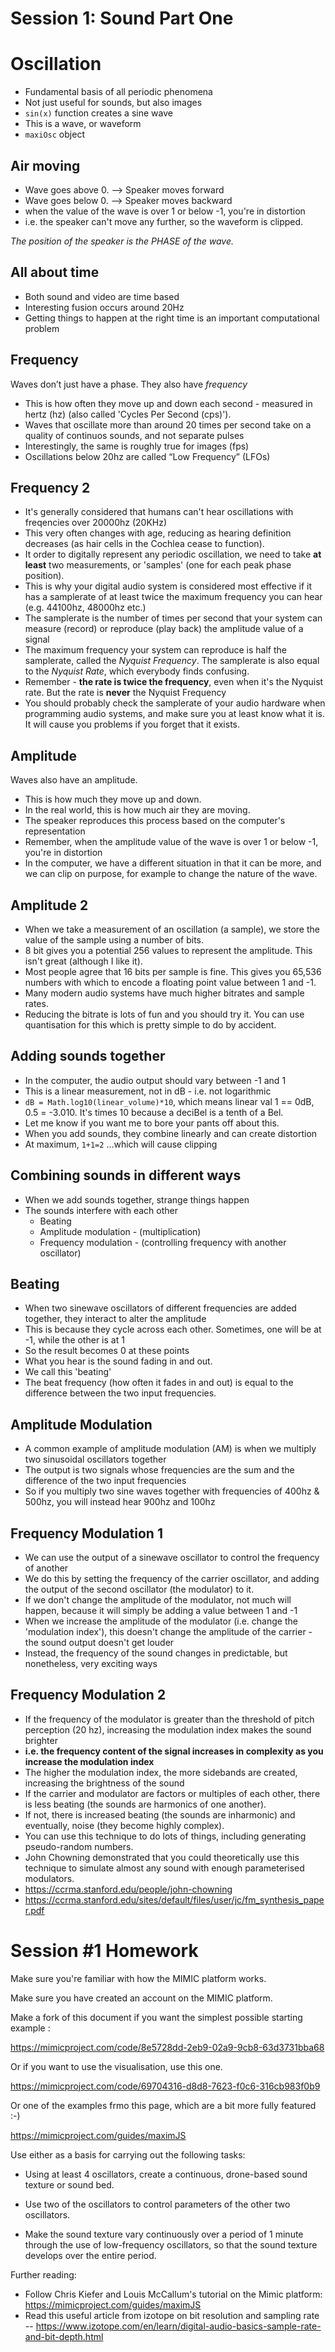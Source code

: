 # Session 1: Sound Part One

# Oscillation

- Fundamental basis of all periodic phenomena
- Not just useful for sounds, but also images
- `sin(x)` function creates a sine wave
- This is a wave, or waveform
- `maxiOsc` object

## Air moving

- Wave goes above 0. --> Speaker moves forward
- Wave goes below 0. --> Speaker moves backward
- when the value of the wave is over 1 or below -1, you're in distortion
- i.e. the speaker can't move any further, so the waveform is clipped.

_The position of the speaker is the PHASE of the wave._

## All about time

- Both sound and video are time based
- Interesting fusion occurs around 20Hz
- Getting things to happen at the right time is an important computational problem

## Frequency

Waves don’t just have a phase. They also have _frequency_

- This is how often they move up and down each second - measured in hertz (hz) (also called 'Cycles Per Second (cps)').
- Waves that oscillate more than around 20 times per second take on a quality of continuos sounds, and not separate pulses
- Interestingly, the same is roughly true for images (fps)
- Oscillations below 20hz are called “Low Frequency” (LFOs)

## Frequency 2

- It's generally considered that humans can't hear oscillations with freqencies over 20000hz (20KHz)
- This very often changes with age, reducing as hearing definition decreases (as hair cells in the Cochlea cease to function).
- It order to digitally represent any periodic oscillation, we need to take **at least** two measurements, or 'samples' (one for each peak phase position).
- This is why your digital audio system is considered most effective if it has a samplerate of at least twice the maximum frequency you can hear (e.g. 44100hz, 48000hz etc.)
- The samplerate is the number of times per second that your system can measure (record) or reproduce (play back) the amplitude value of a signal
- The maximum frequency your system can reproduce is half the samplerate, called the _Nyquist Frequency_. The samplerate is also equal to the _Nyquist Rate_, which everybody finds confusing.
- Remember - **the rate is twice the frequency**, even when it's the Nyquist rate. But the rate is **never** the Nyquist Frequency
- You should probably check the samplerate of your audio hardware when programming audio systems, and make sure you at least know what it is. It will cause you problems if you forget that it exists.

## Amplitude

Waves also have an amplitude.

- This is how much they move up and down.
- In the real world, this is how much air they are moving.
- The speaker reproduces this process based on the computer's representation
- Remember, when the amplitude value of the wave is over 1 or below -1, you're in distortion
- In the computer, we have a different situation in that it can be more, and we can clip on purpose, for example to change the nature of the wave.

## Amplitude 2

- When we take a measurement of an oscillation (a sample), we store the value of the sample using a number of bits.
- 8 bit gives you a potential 256 values to represent the amplitude. This isn't great (although I like it).
- Most people agree that 16 bits per sample is fine. This gives you 65,536 numbers with which to encode a floating point value between 1 and -1.
- Many modern audio systems have much higher bitrates and sample rates.
- Reducing the bitrate is lots of fun and you should try it. You can use quantisation for this which is pretty simple to do by accident.

## Adding sounds together

- In the computer, the audio output should vary between -1 and 1
- This is a linear measurement, not in dB - i.e. not logarithmic
- `dB = Math.log10(linear_volume)*10`, which means linear val 1 == 0dB, 0.5 = -3.010. It's times 10 because a deciBel is a tenth of a Bel.
- Let me know if you want me to bore your pants off about this.
- When you add sounds, they combine linearly and can create distortion
- At maximum, `1+1=2` ...which will cause clipping

## Combining sounds in different ways

- When we add sounds together, strange things happen
- The sounds interfere with each other
  - Beating
  - Amplitude modulation - (multiplication)
  - Frequency modulation - (controlling frequency with another oscillator)
  
## Beating
- When two sinewave oscillators of different frequencies are added together, they interact to alter the amplitude
- This is because they cycle across each other. Sometimes, one will be at -1, while the other is at 1
- So the result becomes 0 at these points
- What you hear is the sound fading in and out.
- We call this 'beating'
- The beat frequency (how often it fades in and out) is equal to the difference between the two input frequencies.
  
## Amplitude Modulation

- A common example of amplitude modulation (AM) is when we multiply two sinusoidal oscillators together
- The output is two signals whose frequencies are the sum and the difference of the two input frequencies
- So if you multiply two sine waves together with frequencies of 400hz & 500hz, you will instead hear 900hz and 100hz

## Frequency Modulation 1
- We can use the output of a sinewave oscillator to control the frequency of another
- We do this by setting the frequency of the carrier oscillator, and adding the output of the second oscillator (the modulator) to it.
- If we don't change the amplitude of the modulator, not much will happen, because it will simply be adding a value between 1 and -1
- When we increase the amplitude of the modulator (i.e. change the 'modulation index'), this doesn't change the amplitude of the carrier - the sound output doesn't get louder
- Instead, the frequency of the sound changes in predictable, but nonetheless, very exciting ways
## Frequency Modulation 2
- If the frequency of the modulator is greater than the threshold of pitch perception (20 hz), increasing the modulation index makes the sound brighter
- **i.e. the frequency content of the signal increases in complexity as you increase the modulation index**
- The higher the modulation index, the more sidebands are created, increasing the brightness of the sound
- If the carrier and modulator are factors or multiples of each other, there is less beating (the sounds are harmonics of one another).
- If not, there is increased beating (the sounds are inharmonic) and eventually, noise (they become highly complex).
- You can use this technique to do lots of things, including generating pseudo-random numbers.
- John Chowning demonstrated that you could theoretically use this technique to simulate almost any sound with enough parameterised modulators.
- https://ccrma.stanford.edu/people/john-chowning
- https://ccrma.stanford.edu/sites/default/files/user/jc/fm_synthesis_paper.pdf

# Session #1 Homework

Make sure you're familiar with how the MIMIC platform works.

Make sure you have created an account on the MIMIC platform.

Make a fork of this document if you want the simplest possible starting example :

https://mimicproject.com/code/8e5728dd-2eb9-02a9-9cb8-63d3731bba68

Or if you want to use the visualisation, use this one.

https://mimicproject.com/code/69704316-d8d8-7623-f0c6-316cb983f0b9

Or one of the examples frmo this page, which are a bit more fully featured :-)

https://mimicproject.com/guides/maximJS

Use either as a basis for carrying out the following tasks:

- Using at least 4 oscillators, create a continuous, drone-based sound texture or sound bed.

- Use two of the oscillators to control parameters of the other two oscillators.

- Make the sound texture vary continuously over a period of 1 minute through the use of low-frequency oscillators, so that the sound texture develops over the entire period.

Further reading:
- Follow Chris Kiefer and Louis McCallum's tutorial on the Mimic platform: https://mimicproject.com/guides/maximJS
- Read this useful article from izotope on bit resolution and sampling rate
-- https://www.izotope.com/en/learn/digital-audio-basics-sample-rate-and-bit-depth.html
